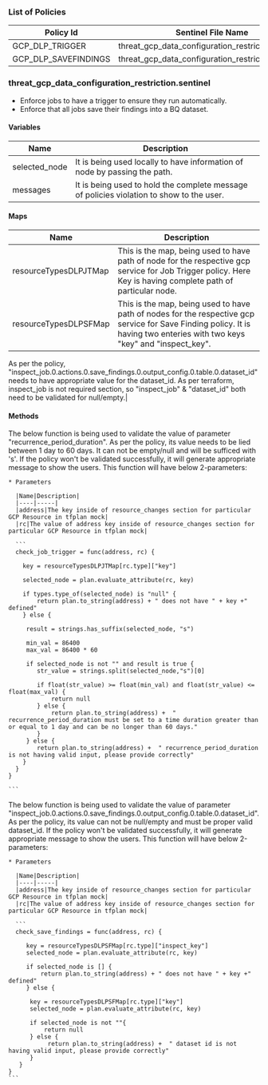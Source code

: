 ### List of Policies
|Policy Id|Sentinel File Name|
|----|-----|
|GCP_DLP_TRIGGER|threat_gcp_data_configuration_restriction.sentinel|
|GCP_DLP_SAVEFINDINGS|threat_gcp_data_configuration_restriction.sentinel|


### threat_gcp_data_configuration_restriction.sentinel
* Enforce jobs to have a trigger to ensure they run automatically.
* Enforce that all jobs save their findings into a BQ dataset.

#### Variables 
|Name|Description|
|----|-----|
|selected_node|It is being used locally to have information of node by passing the path.|
|messages|It is being used to hold the complete message of policies violation to show to the user.|

#### Maps
|Name|Description|
|----|-----|
|resourceTypesDLPJTMap|This is the map, being used to have path of node for the respective gcp service for Job  Trigger policy. Here Key is having complete path of particular node.|
|resourceTypesDLPSFMap|This is the map, being used to have path of nodes for the respective gcp service for Save Finding policy. It is having two enteries with two keys "key" and "inspect_key". 
As per the policy, "inspect_job.0.actions.0.save_findings.0.output_config.0.table.0.dataset_id" needs to have appropriate value for the dataset_id.
As per terraform, inspect_job is not required section, so "inspect_job" & "dataset_id" both need to be validated for null/empty.|

#### Methods
The below function is being used to validate the value of parameter "recurrence_period_duration". As per the policy, its value needs to be lied between 1 day to 60 days. It can not be empty/null and will be sufficed with 's'. If the policy won't be validated successfully, it will generate appropriate message to show the users. This function will have below 2-parameters:

    * Parameters
    
      |Name|Description|
      |----|-----|
      |address|The key inside of resource_changes section for particular GCP Resource in tfplan mock|
      |rc|The value of address key inside of resource_changes section for particular GCP Resource in tfplan mock|

      ```
      check_job_trigger = func(address, rc) {

	    key = resourceTypesDLPJTMap[rc.type]["key"]
	
	    selected_node = plan.evaluate_attribute(rc, key)
	
	    if types.type_of(selected_node) is "null" {
		    return plan.to_string(address) + " does not have " + key +" defined"
	    } else {
		
		 result = strings.has_suffix(selected_node, "s")

		 min_val = 86400
		 max_val = 86400 * 60
		
		 if selected_node is not "" and result is true {
		   	str_value = strings.split(selected_node,"s")[0]
			
			if float(str_value) >= float(min_val) and float(str_value) <= float(max_val) {
				return null 
			} else {
				return plan.to_string(address) +  " recurrence_period_duration must be set to a time duration greater than or equal to 1 day and can be no longer than 60 days."							
			}
		 } else {
			return plan.to_string(address) +  " recurrence_period_duration is not having valid input, please provide correctly"				
		}
	  }
    }

    ```

The below function is being used to validate the value of parameter "inspect_job.0.actions.0.save_findings.0.output_config.0.table.0.dataset_id". As per the policy, its value can not be null/empty and must be proper valid dataset_id. If the policy won't be validated successfully, it will generate appropriate message to show the users. This function will have below 2-parameters:

    * Parameters
    
      |Name|Description|
      |----|-----|
      |address|The key inside of resource_changes section for particular GCP Resource in tfplan mock|
      |rc|The value of address key inside of resource_changes section for particular GCP Resource in tfplan mock|
      
      ```
      check_save_findings = func(address, rc) {

	     key = resourceTypesDLPSFMap[rc.type]["inspect_key"]
	     selected_node = plan.evaluate_attribute(rc, key)
	
	     if selected_node is [] {
		     return plan.to_string(address) + " does not have " + key +" defined"
	     } else {

		  key = resourceTypesDLPSFMap[rc.type]["key"]
		  selected_node = plan.evaluate_attribute(rc, key)
		
		  if selected_node is not ""{
			  return null
		  } else {
			   return plan.to_string(address) +  " dataset id is not having valid input, please provide correctly"			
		  }
	   }
    }
    ```

